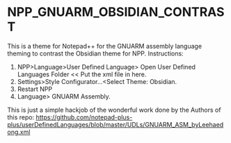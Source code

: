 # NPP_GNUARM_OBSIDIAN_CONTRAST
This is a theme for Notepad++ for the GNUARM assembly language theming to contrast the Obsidian theme for NPP.
Instructions:
1) NPP>Language>User Defined Language> Open User Defined Languages Folder << Put the xml file in here.
2) Settings>Style Configurator...<Select Theme: Obsidian.
3) Restart NPP
4) Language> GNUARM Assembly. 


This is just a simple hackjob of the wonderful work done by the Authors of this repo:
https://github.com/notepad-plus-plus/userDefinedLanguages/blob/master/UDLs/GNUARM_ASM_byLeehaedong.xml
